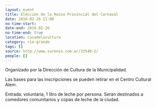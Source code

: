 ```yaml
---
layout: event 
title: Elección de la Reina Provincial del Carnaval
date: 2016-02-26 21:00
no-time-start: 
date-end: 2016-02-26
no-time-end: true
location: casadelacultura
category: rio-grande
tags: []
source: http://www.surenio.com.ar/33540-2/
people: []
---
```


Organizado por la Dirección de Cultura de la Municipalidad.

Las bases para las inscripciones se pueden retirar en el Centro Cultural Alem.

Entrada: voluntaria, 1 litro de leche por persona. Serán destinados a comedores comunitarios y copas de leche de la ciudad.